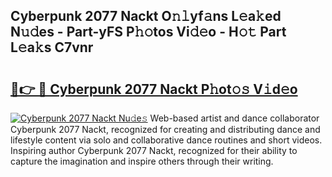 ## Cyberpunk 2077 Nackt O𝚗𝚕yf𝚊ns L𝚎a𝚔ed N𝚞𝚍es - Part-yFS P𝚑𝚘tos Vi𝚍𝚎o - H𝚘𝚝 Part L𝚎a𝚔s C7vnr

# <h2><a href="http://kfbblfd.oniu.top/?m=Cyberpunk+2077+Nackt">🔗👉 🔴 Cyberpunk 2077 Nackt P𝚑ot𝚘𝚜 V𝚒d𝚎o</a></h2>

[![Cyberpunk 2077 Nackt Nu𝚍e𝚜](https://i.imgur.com/0qMVB7G.gif)](http://kfbblfd.oniu.top/?m=Cyberpunk+2077+Nackt)
Web-based artist and dance collaborator Cyberpunk 2077 Nackt, recognized for creating and distributing dance and lifestyle content via solo and collaborative dance routines and short videos. Inspiring author Cyberpunk 2077 Nackt, recognized for their ability to capture the imagination and inspire others through their writing.  
